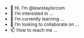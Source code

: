 - 👋 Hi, I’m @lewistaylorcom
- 👀 I’m interested in ...
- 🌱 I’m currently learning ...
- 💞️ I’m looking to collaborate on ...
- 📫 How to reach me ...

<!---
lewistaylorcom/lewistaylorcom is a ✨ special ✨ repository because its `README.md` (this file) appears on your GitHub profile.
You can click the Preview link to take a look at your changes.
--->
